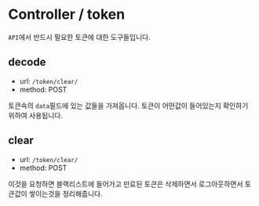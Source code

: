 # Controller / token

`API`에서 반드시 필요한 토큰에 대한 도구들입니다.


## decode

- url: `/token/clear/`
- method: POST

토큰속의 `data`필드에 있는 값들을 가져옵니다. 토큰이 어떤값이 들어있는지 확인하기 위하여 사용됩니다.


## clear

- url: `/token/clear/`
- method: POST

이것을 요청하면 블랙리스트에 들어가고 만료된 토큰은 삭제하면서 로그아웃하면서 토큰값이 쌓이는것을 정리해줍니다.